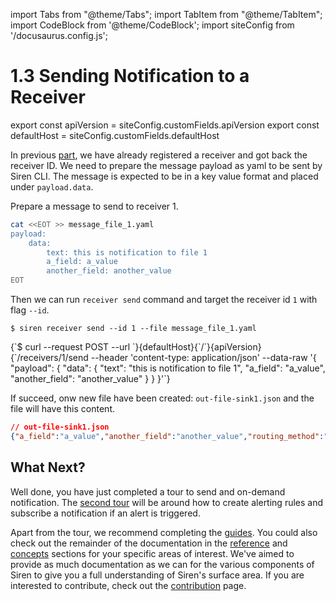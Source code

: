 import Tabs from "@theme/Tabs";
import TabItem from "@theme/TabItem";
import CodeBlock from '@theme/CodeBlock';
import siteConfig from '/docusaurus.config.js';

# 1.3 Sending Notification to a Receiver

export const apiVersion = siteConfig.customFields.apiVersion
export const defaultHost = siteConfig.customFields.defaultHost

In previous [part](./2registering_receiver.md), we have already registered a receiver and got back the receiver ID. We need to prepare the message payload as yaml to be sent by Siren CLI. The message is expected to be in a key value format and placed under `payload.data`.

Prepare a message to send to receiver 1.
```bash
cat <<EOT >> message_file_1.yaml
payload:
    data:
        text: this is notification to file 1
        a_field: a_value
        another_field: another_value
EOT
```
Then we can run `receiver send` command and target the receiver id `1` with flag `--id`.

<Tabs groupId="api">
  <TabItem value="cli" label="CLI" default>

```shell
$ siren receiver send --id 1 --file message_file_1.yaml
```

  </TabItem>
  <TabItem value="http" label="HTTP">
    <CodeBlock className="language-bash">
    {`$ curl --request POST
  --url `}{defaultHost}{`/`}{apiVersion}{`/receivers/1/send
  --header 'content-type: application/json'
  --data-raw '{
    "payload": {
        "data": {
            "text": "this is notification to file 1",
            "a_field": "a_value",
            "another_field": "another_value"
        }
    }
}'`}
    </CodeBlock>
  </TabItem>
</Tabs>

If succeed, onw new file have been created: `out-file-sink1.json` and the file will have this content.
```json
// out-file-sink1.json
{"a_field":"a_value","another_field":"another_value","routing_method":"receiver","text":"this is notification to file 1"}
```

## What Next?

Well done, you have just completed a tour to send and on-demand notification. The [second tour](../alerting_rules_and_subscription/1alerting_rules_subscriptions_overview.md) will be around how to create alerting rules and subscribe a notification if an alert is triggered.

Apart from the tour, we recommend completing the [guides](../../guides/overview.md). You could also check out the remainder of the documentation in the [reference](../../reference/server_configuration.md) and [concepts](../../concepts/overview.md) sections for your specific areas of interest. We've aimed to provide as much documentation as we can for the various components of Siren to give you a full understanding of Siren's surface area. If you are interested to contribute, check out the [contribution](../../contribute/contribution.md) page.
